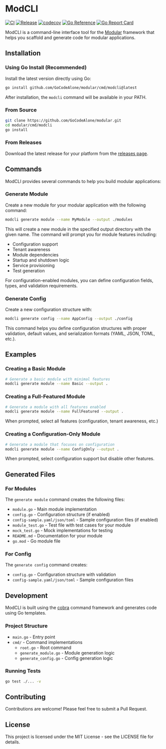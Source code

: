 # ModCLI

[![CI](https://github.com/GoCodeAlone/modular/actions/workflows/ci.yml/badge.svg)](https://github.com/GoCodeAlone/modular/actions/workflows/ci.yml)
[![Release](https://github.com/GoCodeAlone/modular/actions/workflows/cli-release.yml/badge.svg)](https://github.com/GoCodeAlone/modular/actions/workflows/cli-release.yml)
[![codecov](https://codecov.io/gh/CrisisTextLine/modular/branch/main/graph/badge.svg?flag=cli)](https://codecov.io/gh/CrisisTextLine/modular)
[![Go Reference](https://pkg.go.dev/badge/github.com/GoCodeAlone/modular/cmd/modcli.svg)](https://pkg.go.dev/github.com/GoCodeAlone/modular/cmd/modcli)
[![Go Report Card](https://goreportcard.com/badge/github.com/GoCodeAlone/modular)](https://goreportcard.com/report/github.com/GoCodeAlone/modular)

ModCLI is a command-line interface tool for the [Modular](https://github.com/GoCodeAlone/modular) framework that helps you scaffold and generate code for modular applications.

## Installation

### Using Go Install (Recommended)

Install the latest version directly using Go:

```bash
go install github.com/GoCodeAlone/modular/cmd/modcli@latest
```

After installation, the `modcli` command will be available in your PATH.

### From Source

```bash
git clone https://github.com/GoCodeAlone/modular.git
cd modular/cmd/modcli
go install
```

### From Releases

Download the latest release for your platform from the [releases page](https://github.com/GoCodeAlone/modular/releases).

## Commands

ModCLI provides several commands to help you build modular applications:

### Generate Module

Create a new module for your modular application with the following command:

```bash
modcli generate module --name MyModule --output ./modules
```

This will create a new module in the specified output directory with the given name. The command will prompt you for module features including:

- Configuration support
- Tenant awareness
- Module dependencies
- Startup and shutdown logic
- Service provisioning
- Test generation

For configuration-enabled modules, you can define configuration fields, types, and validation requirements.

### Generate Config

Create a new configuration structure with:

```bash
modcli generate config --name AppConfig --output ./config
```

This command helps you define configuration structures with proper validation, default values, and serialization formats (YAML, JSON, TOML, etc.).

## Examples

### Creating a Basic Module

```bash
# Generate a basic module with minimal features
modcli generate module --name Basic --output .
```

### Creating a Full-Featured Module

```bash
# Generate a module with all features enabled
modcli generate module --name FullFeatured --output .
```

When prompted, select all features (configuration, tenant awareness, etc.)

### Creating a Configuration-Only Module

```bash
# Generate a module that focuses on configuration
modcli generate module --name ConfigOnly --output .
```

When prompted, select configuration support but disable other features.

## Generated Files

### For Modules

The `generate module` command creates the following files:

- `module.go` - Main module implementation
- `config.go` - Configuration structure (if enabled)
- `config-sample.yaml/json/toml` - Sample configuration files (if enabled)
- `module_test.go` - Test file with test cases for your module
- `mock_test.go` - Mock implementations for testing
- `README.md` - Documentation for your module
- `go.mod` - Go module file

### For Config

The `generate config` command creates:

- `config.go` - Configuration structure with validation
- `config-sample.yaml/json/toml` - Sample configuration files

## Development

ModCLI is built using the [cobra](https://github.com/spf13/cobra) command framework and generates code using Go templates.

### Project Structure

- `main.go` - Entry point
- `cmd/` - Command implementations
  - `root.go` - Root command
  - `generate_module.go` - Module generation logic
  - `generate_config.go` - Config generation logic

### Running Tests

```bash
go test ./... -v
```

## Contributing

Contributions are welcome! Please feel free to submit a Pull Request.

## License

This project is licensed under the MIT License - see the LICENSE file for details.